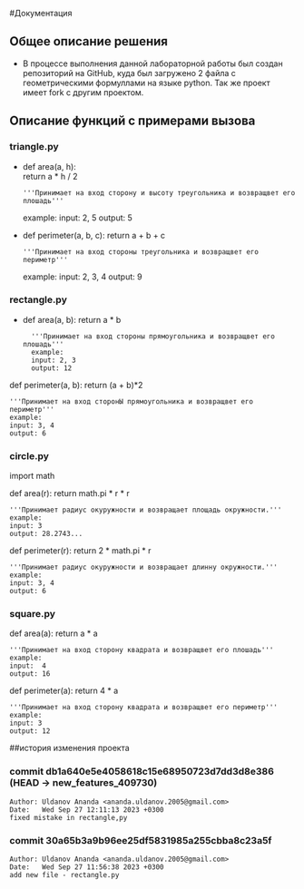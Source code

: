 #Документация
## Общее описание решения
- В процессе выполнения данной лабораторной работы был создан репозиторий на GitHub, куда был загружено 2 файла с геометрическими формуллами на языке python. Так же проект имеет fork с другим проектом.
## Описание функций с примерами вызова
### triangle.py

- def area(a, h):  
    return a * h / 2

      '''Принимает на вход сторону и высоту треугольника и возвращвет его плошадь'''

    example:
    input: 2, 5
    output: 5

- def perimeter(a, b, c):
      return a + b + c

      '''Принимает на вход стороны треугольника и возвращвет его периметр'''
    example:
    input: 2, 3, 4
    output: 9

### rectangle.py
- def area(a, b):
      return a * b

        '''Принимает на вход стороны прямоугольника и возвращвет его плошадь'''
        example:
        input: 2, 3
        output: 12

def perimeter(a, b):
    return (a + b)*2

    '''Принимает на вход сторонЫ прямоугольника и возвращвет его периметр'''
    example:
    input: 3, 4
    output: 6
### circle.py
import math


def area(r):
    return math.pi * r * r 

    '''Принимает радиус окуружности и возвращает площадь окружности.'''
    example:
    input: 3
    output: 28.2743...
def perimeter(r):
    return 2 * math.pi * r

    '''Принимает радиус окуружности и возвращает длинну окружности.'''
    example:
    input: 3, 4
    output: 6

### square.py
def area(a):
    return a * a

    '''Принимает на вход сторону квадрата и возвращвет его плошадь'''
    example:
    input:  4
    output: 16

def perimeter(a):
    return 4 * a

    '''Принимает на вход сторону квадрата и возвращвет его периметр'''
    example:
    input: 3
    output: 12

##история изменения проекта
### commit db1a640e5e4058618c15e68950723d7dd3d8e386 (HEAD -> new_features_409730)
    Author: Uldanov Ananda <ananda.uldanov.2005@gmail.com>
    Date:   Wed Sep 27 12:11:13 2023 +0300
    fixed mistake in rectangle,py
### commit 30a65b3a9b96ee25df5831985a255cbba8c23a5f

    Author: Uldanov Ananda <ananda.uldanov.2005@gmail.com>
    Date:   Wed Sep 27 11:56:38 2023 +0300
    add new file - rectangle.py

